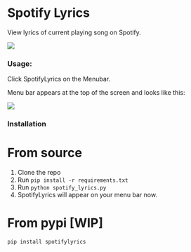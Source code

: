 # Spotify Lyrics


View lyrics of current playing song on Spotify.


<img src = "http://i.imgur.com/KqRFlcg.png" />


### Usage:

Click SpotifyLyrics on the Menubar.

Menu bar appears at the top of the screen and looks like this:

<img src = "http://i.imgur.com/V9VpNoa.png" />



### Installation

# From source
1. Clone the repo 
2. Run `pip install -r requirements.txt`
3. Run `python spotify_lyrics.py`
4. SpotifyLyrics will appear on your menu bar now.

# From pypi [WIP]
 `pip install spotifylyrics`
